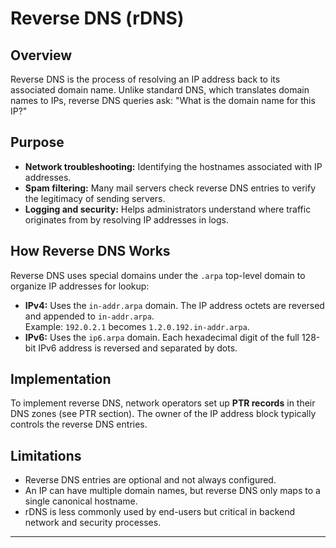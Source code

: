 # Reverse DNS (rDNS)

## Overview
Reverse DNS is the process of resolving an IP address back to its associated domain name. Unlike standard DNS, which translates domain names to IPs, reverse DNS queries ask: "What is the domain name for this IP?"

## Purpose
- **Network troubleshooting:** Identifying the hostnames associated with IP addresses.
- **Spam filtering:** Many mail servers check reverse DNS entries to verify the legitimacy of sending servers.
- **Logging and security:** Helps administrators understand where traffic originates from by resolving IP addresses in logs.

## How Reverse DNS Works
Reverse DNS uses special domains under the `.arpa` top-level domain to organize IP addresses for lookup:
- **IPv4:** Uses the `in-addr.arpa` domain. The IP address octets are reversed and appended to `in-addr.arpa`.  
  Example: `192.0.2.1` becomes `1.2.0.192.in-addr.arpa`.
- **IPv6:** Uses the `ip6.arpa` domain. Each hexadecimal digit of the full 128-bit IPv6 address is reversed and separated by dots.

## Implementation
To implement reverse DNS, network operators set up **PTR records** in their DNS zones (see PTR section). The owner of the IP address block typically controls the reverse DNS entries.

## Limitations
- Reverse DNS entries are optional and not always configured.
- An IP can have multiple domain names, but reverse DNS only maps to a single canonical hostname.
- rDNS is less commonly used by end-users but critical in backend network and security processes.

---

